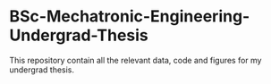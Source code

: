 # BSc-Mechatronic-Engineering-Undergrad-Thesis

This repository contain all the relevant data, code and figures for my undergrad thesis.
